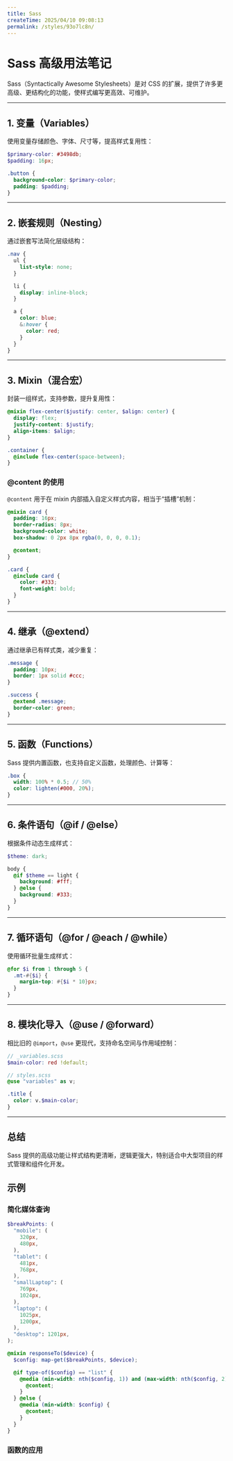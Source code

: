 ```yaml
---
title: Sass
createTime: 2025/04/10 09:08:13
permalink: /styles/93o7lc8n/
---
```


# Sass 高级用法笔记

Sass（Syntactically Awesome Stylesheets）是对 CSS 的扩展，提供了许多更高级、更结构化的功能，使样式编写更高效、可维护。

---

## 1. 变量（Variables）

使用变量存储颜色、字体、尺寸等，提高样式复用性：

```scss
$primary-color: #3498db;
$padding: 16px;

.button {
  background-color: $primary-color;
  padding: $padding;
}
```

---

## 2. 嵌套规则（Nesting）

通过嵌套写法简化层级结构：

```scss
.nav {
  ul {
    list-style: none;
  }

  li {
    display: inline-block;
  }

  a {
    color: blue;
    &:hover {
      color: red;
    }
  }
}
```

---

## 3. Mixin（混合宏）

封装一组样式，支持参数，提升复用性：

```scss
@mixin flex-center($justify: center, $align: center) {
  display: flex;
  justify-content: $justify;
  align-items: $align;
}

.container {
  @include flex-center(space-between);
}
```

### @content 的使用

`@content` 用于在 mixin 内部插入自定义样式内容，相当于“插槽”机制：

```scss
@mixin card {
  padding: 16px;
  border-radius: 8px;
  background-color: white;
  box-shadow: 0 2px 8px rgba(0, 0, 0, 0.1);

  @content;
}

.card {
  @include card {
    color: #333;
    font-weight: bold;
  }
}
```

---

## 4. 继承（@extend）

通过继承已有样式类，减少重复：

```scss
.message {
  padding: 10px;
  border: 1px solid #ccc;
}

.success {
  @extend .message;
  border-color: green;
}
```

---

## 5. 函数（Functions）

Sass 提供内置函数，也支持自定义函数，处理颜色、计算等：

```scss
.box {
  width: 100% * 0.5; // 50%
  color: lighten(#000, 20%);
}
```

---

## 6. 条件语句（@if / @else）

根据条件动态生成样式：

```scss
$theme: dark;

body {
  @if $theme == light {
    background: #fff;
  } @else {
    background: #333;
  }
}
```

---

## 7. 循环语句（@for / @each / @while）

使用循环批量生成样式：

```scss
@for $i from 1 through 5 {
  .mt-#{$i} {
    margin-top: #{$i * 10}px;
  }
}
```

---

## 8. 模块化导入（@use / @forward）

相比旧的 `@import`，`@use` 更现代，支持命名空间与作用域控制：

```scss
// _variables.scss
$main-color: red !default;

// styles.scss
@use "variables" as v;

.title {
  color: v.$main-color;
}
```

---

## 总结

Sass 提供的高级功能让样式结构更清晰，逻辑更强大，特别适合中大型项目的样式管理和组件化开发。

## 示例

### 简化媒体查询

```scss
$breakPoints: (
  "mobile": (
    320px,
    480px,
  ),
  "tablet": (
    481px,
    768px,
  ),
  "smallLaptop": (
    769px,
    1024px,
  ),
  "laptop": (
    1025px,
    1200px,
  ),
  "desktop": 1201px,
);

@mixin responseTo($device) {
  $config: map-get($breakPoints, $device);

  @if type-of($config) == "list" {
    @media (min-width: nth($config, 1)) and (max-width: nth($config, 2)) {
      @content;
    }
  } @else {
    @media (min-width: $config) {
      @content;
    }
  }
}
```
### 函数的应用